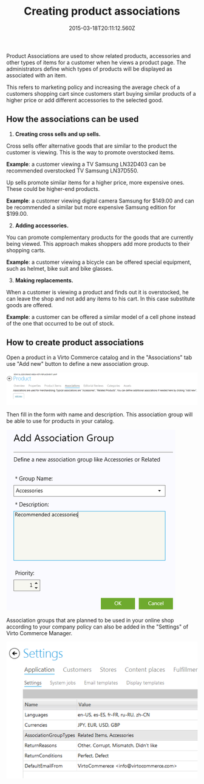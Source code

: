 ﻿---
title: Creating product associations
description: Creating product associations
layout: docs
date: 2015-03-18T20:11:12.560Z
priority: 5
---
Product Associations are used to show related products, accessories and other types of items for a customer when he views a product page. The administrators define which types of products will be displayed as associated with an item.

This refers to marketing policy and increasing the average check of a customers shopping cart since customers start buying similar products of a higher price or add different accessories to the selected good.

## How the associations can be used

1. **Creating cross sells and up sells.**

Cross sells offer alternative goods that are similar to the product the customer is viewing. This is the way to promote overstocked items.

**Example**: a customer viewing a TV Samsung LN32D403 can be recommended overstocked TV Samsung LN37D550.

Up sells promote similar items for a higher price, more expensive ones. These could be higher-end products.

**Example**: a customer viewing digital camera Samsung for $149.00 and can be recommended a similar but more expensive Samsung edition for $199.00.

2. **Adding accessories.**

You can promote complementary products for the goods that are currently being viewed. This approach makes shoppers add more products to their shopping carts.

**Example**: a customer viewing a bicycle can be offered special equipment, such as helmet, bike suit and bike glasses.

3. **Making replacements.**

When a customer is viewing a product and finds out it is overstocked, he can leave the shop and not add any items to his cart. In this case substitute goods are offered.

**Example**: a customer can be offered a similar model of a cell phone instead of the one that occurred to be out of stock.

## How to create product associations

Open a product in a Virto Commerce catalog and in the "Associations" tab use "Add new" button to define a new association group.

<img src="../../../../assets/images/docs/043-add-association.PNG" />

Then fill in the form with name and description. This association group will be able to use for products in your catalog.

<img src="../../../../assets/images/docs/044-association.PNG" />

Association groups that are planned to be used in your online shop according to your company policy can also be added in the "Settings" of Virto Commerce Manager.

<img src="../../../../assets/images/docs/045-assciations.PNG" />
